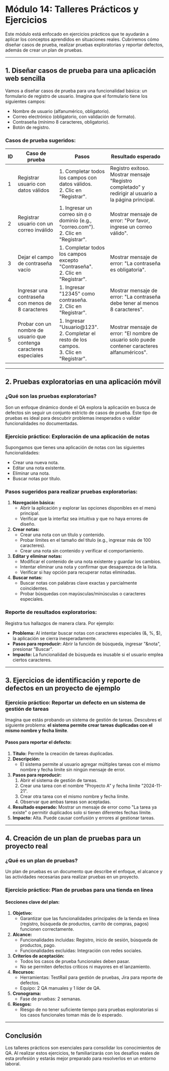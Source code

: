 # Módulo 14: Talleres Prácticos y Ejercicios

Este módulo está enfocado en ejercicios prácticos que te ayudarán a aplicar los conceptos aprendidos en situaciones reales. Cubriremos cómo diseñar casos de prueba, realizar pruebas exploratorias y reportar defectos, además de crear un plan de pruebas.

---

## 1. Diseñar casos de prueba para una aplicación web sencilla

Vamos a diseñar casos de prueba para una funcionalidad básica: un formulario de registro de usuario. Imagina que el formulario tiene los siguientes campos:
- Nombre de usuario (alfanumérico, obligatorio).
- Correo electrónico (obligatorio, con validación de formato).
- Contraseña (mínimo 8 caracteres, obligatorio).
- Botón de registro.

### **Casos de prueba sugeridos:**

| **ID** | **Caso de prueba**                                                   | **Pasos**                                                                                       | **Resultado esperado**                                                                            |
|--------|----------------------------------------------------------------------|-------------------------------------------------------------------------------------------------|--------------------------------------------------------------------------------------------------|
| 1      | Registrar usuario con datos válidos                                  | 1. Completar todos los campos con datos válidos. <br> 2. Clic en "Registrar".                  | Registro exitoso. Mostrar mensaje "Registro completado" y redirigir al usuario a la página principal. |
| 2      | Registrar usuario con un correo inválido                             | 1. Ingresar un correo sin `@` o dominio (e.g., "correo.com"). <br> 2. Clic en "Registrar".     | Mostrar mensaje de error: "Por favor, ingrese un correo válido".                                  |
| 3      | Dejar el campo de contraseña vacío                                   | 1. Completar todos los campos excepto "Contraseña". <br> 2. Clic en "Registrar".               | Mostrar mensaje de error: "La contraseña es obligatoria".                                        |
| 4      | Ingresar una contraseña con menos de 8 caracteres                    | 1. Ingresar "12345" como contraseña. <br> 2. Clic en "Registrar".                              | Mostrar mensaje de error: "La contraseña debe tener al menos 8 caracteres".                      |
| 5      | Probar con un nombre de usuario que contenga caracteres especiales   | 1. Ingresar "Usuario@123". <br> 2. Completar el resto de los campos. <br> 3. Clic en "Registrar". | Mostrar mensaje de error: "El nombre de usuario solo puede contener caracteres alfanuméricos".   |

---

## 2. Pruebas exploratorias en una aplicación móvil

### **¿Qué son las pruebas exploratorias?**
Son un enfoque dinámico donde el QA explora la aplicación en busca de defectos sin seguir un conjunto estricto de casos de prueba. Este tipo de pruebas es ideal para descubrir problemas inesperados o validar funcionalidades no documentadas.

### **Ejercicio práctico: Exploración de una aplicación de notas**
Supongamos que tienes una aplicación de notas con las siguientes funcionalidades:
- Crear una nueva nota.
- Editar una nota existente.
- Eliminar una nota.
- Buscar notas por título.

### **Pasos sugeridos para realizar pruebas exploratorias:**
1. **Navegación básica:** 
   - Abrir la aplicación y explorar las opciones disponibles en el menú principal.
   - Verificar que la interfaz sea intuitiva y que no haya errores de diseño.
2. **Crear notas:**
   - Crear una nota con un título y contenido.
   - Probar límites en el tamaño del título (e.g., ingresar más de 100 caracteres).
   - Crear una nota sin contenido y verificar el comportamiento.
3. **Editar y eliminar notas:**
   - Modificar el contenido de una nota existente y guardar los cambios.
   - Intentar eliminar una nota y confirmar que desaparezca de la lista.
   - Verificar si hay opción para recuperar notas eliminadas.
4. **Buscar notas:**
   - Buscar notas con palabras clave exactas y parcialmente coincidentes.
   - Probar búsquedas con mayúsculas/minúsculas o caracteres especiales.

### **Reporte de resultados exploratorios:**
Registra tus hallazgos de manera clara. Por ejemplo:
- **Problema:** Al intentar buscar notas con caracteres especiales (&, %, $), la aplicación se cierra inesperadamente.
- **Pasos para reproducir:** Abrir la función de búsqueda, ingresar "&nota", presionar "Buscar".
- **Impacto:** La funcionalidad de búsqueda es inusable si el usuario emplea ciertos caracteres.

---

## 3. Ejercicios de identificación y reporte de defectos en un proyecto de ejemplo

### **Ejercicio práctico: Reportar un defecto en un sistema de gestión de tareas**
Imagina que estás probando un sistema de gestión de tareas. Descubres el siguiente problema: **el sistema permite crear tareas duplicadas con el mismo nombre y fecha límite**.

#### **Pasos para reportar el defecto:**
1. **Título:** Permite la creación de tareas duplicadas.
2. **Descripción:**
   - El sistema permite al usuario agregar múltiples tareas con el mismo nombre y fecha límite sin ningún mensaje de error.
3. **Pasos para reproducir:**
   1. Abrir el sistema de gestión de tareas.
   2. Crear una tarea con el nombre "Proyecto A" y fecha límite "2024-11-21".
   3. Crear otra tarea con el mismo nombre y fecha límite.
   4. Observar que ambas tareas son aceptadas.
4. **Resultado esperado:** Mostrar un mensaje de error como "La tarea ya existe" o permitir duplicados solo si tienen diferentes fechas límite.
5. **Impacto:** Alta. Puede causar confusión y errores al gestionar tareas.

---

## 4. Creación de un plan de pruebas para un proyecto real

### **¿Qué es un plan de pruebas?**
Un plan de pruebas es un documento que describe el enfoque, el alcance y las actividades necesarias para realizar pruebas en un proyecto.

### **Ejercicio práctico: Plan de pruebas para una tienda en línea**
#### **Secciones clave del plan:**
1. **Objetivo:**
   - Garantizar que las funcionalidades principales de la tienda en línea (registro, búsqueda de productos, carrito de compras, pagos) funcionen correctamente.
2. **Alcance:**
   - Funcionalidades incluidas: Registro, inicio de sesión, búsqueda de productos, pago.
   - Funcionalidades excluidas: Integración con redes sociales.
3. **Criterios de aceptación:**
   - Todos los casos de prueba funcionales deben pasar.
   - No se permiten defectos críticos ni mayores en el lanzamiento.
4. **Recursos:**
   - Herramientas: TestRail para gestión de pruebas, Jira para reporte de defectos.
   - Equipo: 2 QA manuales y 1 líder de QA.
5. **Cronograma:**
   - Fase de pruebas: 2 semanas.
6. **Riesgos:**
   - Riesgo de no tener suficiente tiempo para pruebas exploratorias si los casos funcionales toman más de lo esperado.

---

## Conclusión

Los talleres prácticos son esenciales para consolidar los conocimientos de QA. Al realizar estos ejercicios, te familiarizarás con los desafíos reales de esta profesión y estarás mejor preparado para resolverlos en un entorno laboral.

